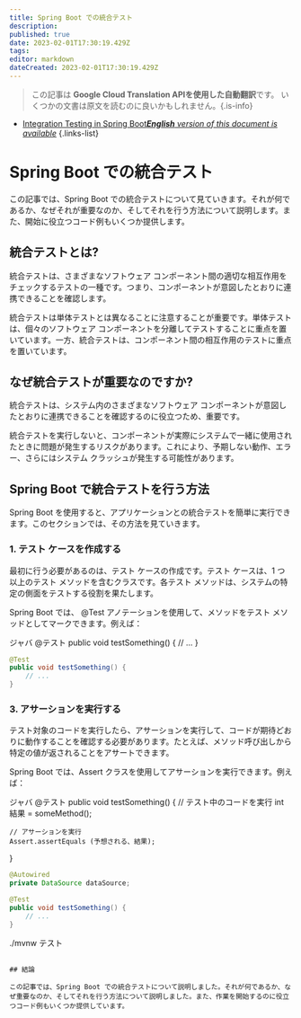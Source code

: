 ```yaml
---
title: Spring Boot での統合テスト
description: 
published: true
date: 2023-02-01T17:30:19.429Z
tags: 
editor: markdown
dateCreated: 2023-02-01T17:30:19.429Z
---
```


> この記事は **Google Cloud Translation APIを使用した自動翻訳**です。
いくつかの文書は原文を読むのに良いかもしれません。{.is-info}



- [Integration Testing in Spring Boot***English** version of this document is available*](/en/Knowledge-base/Spring-Boot/integration-testing-in-spring-boot)
{.links-list}



# Spring Boot での統合テスト

この記事では、Spring Boot での統合テストについて見ていきます。それが何であるか、なぜそれが重要なのか、そしてそれを行う方法について説明します。また、開始に役立つコード例もいくつか提供します。

## 統合テストとは?

統合テストは、さまざまなソフトウェア コンポーネント間の適切な相互作用をチェックするテストの一種です。つまり、コンポーネントが意図したとおりに連携できることを確認します。

統合テストは単体テストとは異なることに注意することが重要です。単体テストは、個々のソフトウェア コンポーネントを分離してテストすることに重点を置いています。一方、統合テストは、コンポーネント間の相互作用のテストに重点を置いています。

## なぜ統合テストが重要なのですか?

統合テストは、システム内のさまざまなソフトウェア コンポーネントが意図したとおりに連携できることを確認するのに役立つため、重要です。

統合テストを実行しないと、コンポーネントが実際にシステムで一緒に使用されたときに問題が発生するリスクがあります。これにより、予期しない動作、エラー、さらにはシステム クラッシュが発生する可能性があります。

## Spring Boot で統合テストを行う方法

Spring Boot を使用すると、アプリケーションとの統合テストを簡単に実行できます。このセクションでは、その方法を見ていきます。

### 1. テスト ケースを作成する

最初に行う必要があるのは、テスト ケースの作成です。テスト ケースは、1 つ以上のテスト メソッドを含むクラスです。各テスト メソッドは、システムの特定の側面をテストする役割を果たします。

Spring Boot では、 @Test アノテーションを使用して、メソッドをテスト メソッドとしてマークできます。例えば：

ジャバ
@テスト
public void testSomething() {
    // ...
}
```java
@Test
public void testSomething() {
    // ...
}
```

### 3. アサーションを実行する

テスト対象のコードを実行したら、アサーションを実行して、コードが期待どおりに動作することを確認する必要があります。たとえば、メソッド呼び出しから特定の値が返されることをアサートできます。

Spring Boot では、Assert クラスを使用してアサーションを実行できます。例えば：

ジャバ
@テスト
public void testSomething() {
    // テスト中のコードを実行
    int 結果 = someMethod();

    // アサーションを実行
    Assert.assertEquals (予想される、結果);
}
```java
@Autowired
private DataSource dataSource;

@Test
public void testSomething() {
    // ...
}
```
./mvnw テスト
```

## 結論

この記事では、Spring Boot での統合テストについて説明しました。それが何であるか、なぜ重要なのか、そしてそれを行う方法について説明しました。また、作業を開始するのに役立つコード例もいくつか提供しています。